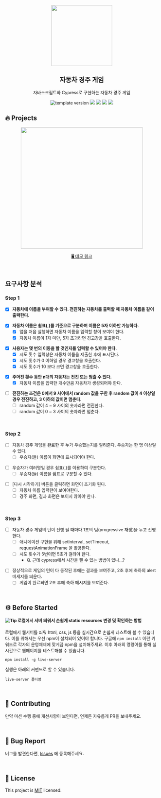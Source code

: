 <br/>
<p align="middle" >
  <img width="200px;" src="https://user-images.githubusercontent.com/50367798/106415730-2645a280-6493-11eb-876c-ef7172652261.png"/>
</p>
<h2 align="middle">자동차 경주 게임</h2>
<p align="middle">자바스크립트와 Cypress로 구현하는 자동차 경주 게임</p>
<p align="middle">
  <img src="https://img.shields.io/badge/version-1.0.0-blue?style=flat-square" alt="template version"/>
  <img src="https://img.shields.io/badge/language-html-red.svg?style=flat-square"/>
  <img src="https://img.shields.io/badge/language-css-blue.svg?style=flat-square"/>
  <img src="https://img.shields.io/badge/language-js-yellow.svg?style=flat-square"/>
  <img src="https://img.shields.io/badge/license-MIT-brightgreen.svg?style=flat-square"/>
</p>

## 🔥 Projects

<p align="middle">
  <img width="400" src="https://techcourse-storage.s3.ap-northeast-2.amazonaws.com/7c76e809d82a4a3aa0fd78a86be25427">
</p>

<p align="middle">
  <a href="https://next-step.github.io/js-racingcar/">🖥️ 데모 링크</a>
</p>

<br>

## 요구사항 분석

### Step 1

- [x] **자동차에 이름을 부여할 수 있다. 전진하는 자동차를 출력할 때 자동차 이름을 같이 출력한다.**

>

- [x] **자동차 이름은 쉼표(,)를 기준으로 구분하며 이름은 5자 이하만 가능하다.**
  - [x] 앱을 처음 실행하면 자동차 이름을 입력할 창이 보여야 한다.
  - [x] 자동차 이름이 1자 미만, 5자 초과라면 경고창을 호출한다.

>

- [x] **사용자는 몇 번의 이동을 할 것인지를 입력할 수 있어야 한다.**
  - [x] 시도 횟수 입력창은 자동차 이름을 제출한 후에 표시된다.
  - [x] 시도 횟수가 0 이하일 경우 경고창을 호출한다.
  - [x] 시도 횟수가 10 보다 크면 경고창을 호출한다.

>

- [x] **주어진 횟수 동안 n대의 자동차는 전진 또는 멈출 수 있다.**
  - [x] 자동차 이름을 입력한 개수만큼 자동차가 생성되어야 한다.

>

- [ ] **전진하는 조건은 0에서 9 사이에서 random 값을 구한 후 random 값이 4 이상일 경우 전진하고, 3 이하의 값이면 멈춘다.**
  - [ ] random 값이 4 ~ 9 사이의 숫자라면 전진한다.
  - [ ] random 값이 0 ~ 3 사이의 숫자라면 멈춘다.

<br>

### Step 2

- [ ] 자동차 경주 게임을 완료한 후 누가 우승했는지를 알려준다. 우승자는 한 명 이상일 수 있다.
  - [ ] 우승자(들) 이름이 화면에 표시되어야 한다.

>

- [ ] 우승자가 여러명일 경우 쉼표(,)를 이용하여 구분한다.
  - [ ] 우승자(들) 이름을 쉼표로 구분할 수 있다.

>

- [ ] [다시 시작하기] 버튼을 클릭하면 화면이 초기화 된다.
  - [ ] 자동차 이름 입력란이 보여야한다.
  - [ ] 경주 화면, 결과 화면은 보이지 않아야 한다.

<br>

### Step 3

- [ ] 자동차 경주 게임의 턴이 진행 될 때마다 1초의 텀(progressive 재생)을 두고 진행한다.
  - [ ] 애니메이션 구현을 위해 setInterval, setTimeout, requestAnimationFrame 을 활용한다.
  - [ ] 시도 횟수가 5번이면 5초가 걸려야 한다.
    - Q. 근데 cypress에서 시간을 잴 수 있는 방법이 있나...?

>

- [ ] 정상적으로 게임의 턴이 다 동작된 후에는 결과를 보여주고, 2초 후에 축하의 alert 메세지를 띄운다.
  - [ ] 게임이 완료되면 2초 후에 축하 메시지를 보여준다.

<br>

## ⚙️ Before Started

#### <img alt="Tip" src="https://img.shields.io/static/v1.svg?label=&message=Tip&style=flat-square&color=673ab8"> 로컬에서 서버 띄워서 손쉽게 static resources 변경 및 확인하는 방법

로컬에서 웹서버를 띄워 html, css, js 등을 실시간으로 손쉽게 테스트해 볼 수 있습니다. 이를 위해서는 우선 npm이 설치되어 있어야 합니다. 구글에 `npm install` 이란 키워드로 각자의 운영체제에 맞게끔 npm을 설치해주세요. 이후 아래의 명령어를 통해 실시간으로 웹페이지를 테스트해볼 수 있습니다.

```
npm install -g live-server
```

실행은 아래의 커맨드로 할 수 있습니다.

```
live-server 폴더명
```

<br>

## 👏 Contributing

만약 미션 수행 중에 개선사항이 보인다면, 언제든 자유롭게 PR을 보내주세요.

<br>

## 🐞 Bug Report

버그를 발견한다면, [Issues](https://github.com/next-step/js-racingcar/issues) 에 등록해주세요.

<br>

## 📝 License

This project is [MIT](https://github.com/next-step/js-racingcar/blob/main/LICENSE) licensed.
